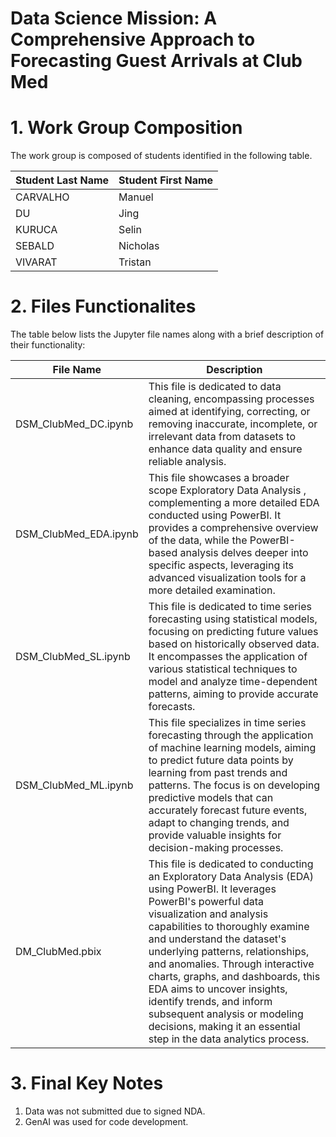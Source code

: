 # Data Science Mission: A Comprehensive Approach to Forecasting Guest Arrivals at Club Med

# 1. Work Group Composition

The work group is composed of students identified in the following table.

| Student Last Name	   | Student First Name		    |
|--------------|------------------------------|
| CARVALHO | Manuel                |
| DU  | Jing          |
| KURUCA | Selin              |
| SEBALD  | Nicholas            |
| VIVARAT | Tristan               |

# 2. Files Functionalites ###

The table below lists the Jupyter file names along with a brief description of their functionality: 

| File Name	| Description 
|------------|----------|
|DSM_ClubMed_DC.ipynb | This file is dedicated to data cleaning, encompassing processes aimed at identifying, correcting, or removing inaccurate, incomplete, or irrelevant data from datasets to enhance data quality and ensure reliable analysis. |
| DSM_ClubMed_EDA.ipynb | This file showcases a broader scope Exploratory Data Analysis , complementing a more detailed EDA conducted using PowerBI. It provides a comprehensive overview of the data, while the PowerBI-based analysis delves deeper into specific aspects, leveraging its advanced visualization tools for a more detailed examination. |
| DSM_ClubMed_SL.ipynb | This file is dedicated to time series forecasting using statistical models, focusing on predicting future values based on historically observed data. It encompasses the application of various statistical techniques to model and analyze time-dependent patterns, aiming to provide accurate forecasts. |
| DSM_ClubMed_ML.ipynb |  This file specializes in time series forecasting through the application of machine learning models, aiming to predict future data points by learning from past trends and patterns. The focus is on developing predictive models that can accurately forecast future events, adapt to changing trends, and provide valuable insights for decision-making processes.|
| DM_ClubMed.pbix |  This file is dedicated to conducting an Exploratory Data Analysis (EDA) using PowerBI. It leverages PowerBI's powerful data visualization and analysis capabilities to thoroughly examine and understand the dataset's underlying patterns, relationships, and anomalies. Through interactive charts, graphs, and dashboards, this EDA aims to uncover insights, identify trends, and inform subsequent analysis or modeling decisions, making it an essential step in the data analytics process.|

# 3. Final Key Notes ###

1. Data was not submitted due to signed NDA.
2. GenAI was used for code development.

